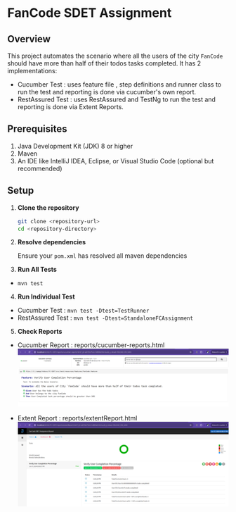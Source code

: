 # FanCode SDET Assignment

## Overview

This project automates the scenario where all the users of the city `FanCode` should have more than half of their todos tasks completed. 
It has 2 implementations:
   - Cucumber Test : uses feature file , step definitions and runner class to run the test and reporting is done via cucumber's own report.
   - RestAssured Test : uses RestAssured and TestNg to run the test and reporting is done via Extent Reports.

## Prerequisites

1. Java Development Kit (JDK) 8 or higher
2. Maven
3. An IDE like IntelliJ IDEA, Eclipse, or Visual Studio Code (optional but recommended)

## Setup

1. **Clone the repository**
    ```bash
    git clone <repository-url>
    cd <repository-directory>
    ```

2. **Resolve dependencies**

   Ensure your `pom.xml` has resolved all maven dependencies

3. **Run All Tests**
- `mvn test`

4. **Run Individual Test**
- Cucumber Test : `mvn test -Dtest=TestRunner`
- RestAssured Test : `mvn test -Dtest=StandaloneFCAssignment`

5. **Check Reports**
- Cucumber Report : reports/cucumber-reports.html  
![img.png](img.png)  

- Extent Report : reports/extentReport.html
![img_1.png](img_1.png)  
